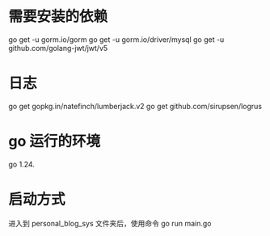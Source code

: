 # 需要安装的依赖
go get -u gorm.io/gorm
go get -u gorm.io/driver/mysql
go get -u github.com/golang-jwt/jwt/v5
# 日志
go get gopkg.in/natefinch/lumberjack.v2
go get github.com/sirupsen/logrus

# go 运行的环境
go 1.24.

# 启动方式
进入到 personal_blog_sys 文件夹后，使用命令 go run main.go

